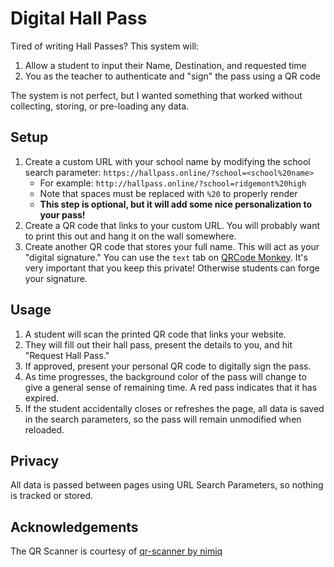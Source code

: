 # Digital Hall Pass

Tired of writing Hall Passes? This system will:
1. Allow a student to input their Name, Destination, and requested time
2. You as the teacher to authenticate and "sign" the pass using a QR code

The system is not perfect, but I wanted something that worked without collecting, storing, or pre-loading any data.

## Setup
1. Create a custom URL with your school name by modifying the school search parameter: `https://hallpass.online/?school=<school%20name>`
    - For example: `http://hallpass.online/?school=ridgemont%20high`
    - Note that spaces must be replaced with `%20` to properly render
    - **This step is optional, but it will add some nice personalization to your pass!**
2. Create a QR code that links to your custom URL. You will probably want to print this out and hang it on the wall somewhere.
3. Create another QR code that stores your full name. This will act as your "digital signature." You can use the `text` tab on [QRCode Monkey](https://www.qrcode-monkey.com/#text). It's very important that you keep this private! Otherwise students can forge your signature.

## Usage
1.  A student will scan the printed QR code that links your website.
2. They will fill out their hall pass, present the details to you, and hit "Request Hall Pass."
3.  If approved, present your personal QR code to digitally sign the pass.
4. As time progresses, the background color of the pass will change to give a general sense of remaining time. A red pass indicates that it has expired.
5. If the student accidentally closes or refreshes the page, all data is saved in the search parameters, so the pass will remain unmodified when reloaded.

## Privacy
All data is passed between pages using URL Search Parameters, so nothing is tracked or stored.

## Acknowledgements
The QR Scanner is courtesy of [qr-scanner by nimiq](https://github.com/nimiq/qr-scanner)